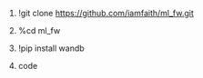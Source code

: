 
1. !git clone https://github.com/iamfaith/ml_fw.git

2. %cd ml_fw

3. !pip install wandb

4. code



